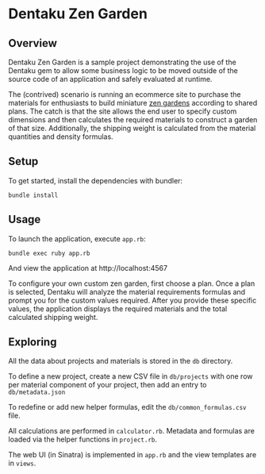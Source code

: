 # Dentaku Zen Garden

## Overview

Dentaku Zen Garden is a sample project demonstrating the use of the Dentaku gem
to allow some business logic to be moved outside of the source code of an
application and safely evaluated at runtime.

The (contrived) scenario is running an ecommerce site to purchase the materials
for enthusiasts to build miniature
[zen gardens](https://en.wikipedia.org/wiki/Japanese_rock_garden) according to
shared plans.  The catch is that the site allows the end user to specify custom
dimensions and then calculates the required materials to construct a garden of
that size.  Additionally, the shipping weight is calculated from the material
quantities and density formulas.

## Setup

To get started, install the dependencies with bundler:

```
bundle install
```

## Usage

To launch the application, execute `app.rb`:

```
bundle exec ruby app.rb
```

And view the application at http://localhost:4567

To configure your own custom zen garden, first choose a plan.  Once a plan is
selected, Dentaku will analyze the material requirements formulas and prompt you
for the custom values required.  After you provide these specific values, the
application displays the required materials and the total calculated shipping
weight.

## Exploring

All the data about projects and materials is stored in the `db` directory.  

To define a new project, create a new CSV file in `db/projects` with one row per
material component of your project, then add an entry to `db/metadata.json`

To redefine or add new helper formulas, edit the `db/common_formulas.csv` file.

All calculations are performed in `calculator.rb`. Metadata and formulas are 
loaded via the helper functions in `project.rb`.

The web UI (in Sinatra) is implemented in `app.rb` and the view templates are in
`views`.
